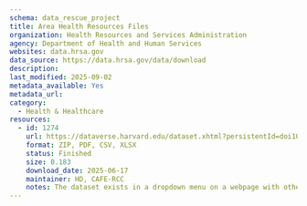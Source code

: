 ```yaml
---
schema: data_rescue_project 
title: Area Health Resources Files
organization: Health Resources and Services Administration
agency: Department of Health and Human Services
websites: data.hrsa.gov
data_source: https://data.hrsa.gov/data/download
description: 
last_modified: 2025-09-02
metadata_available: Yes
metadata_url: 
category:
  - Health & Healthcare 
resources:
  - id: 1274
    url: https://dataverse.harvard.edu/dataset.xhtml?persistentId=doi10.7910/DVN/MWNGDP
    format: ZIP, PDF, CSV, XLSX
    status: Finished
    size: 0.183
    download_date: 2025-06-17
    maintainer: HD, CAFE-RCC
    notes: The dataset exists in a dropdown menu on a webpage with other datasets. Suggest printing PDF of the full page for context, but uploading each section seperately.
---
```

